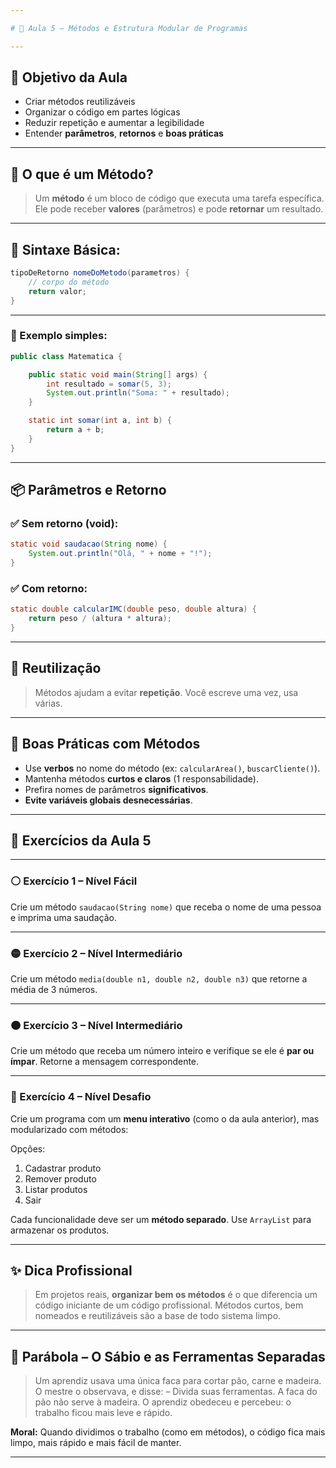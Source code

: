```yaml
---

# 🧱 Aula 5 – Métodos e Estrutura Modular de Programas

---
```


## 🎯 Objetivo da Aula

* Criar métodos reutilizáveis
* Organizar o código em partes lógicas
* Reduzir repetição e aumentar a legibilidade
* Entender **parâmetros**, **retornos** e **boas práticas**

---

## 🔹 O que é um Método?

> Um **método** é um bloco de código que executa uma tarefa específica.
> Ele pode receber **valores** (parâmetros) e pode **retornar** um resultado.

---

## 🧩 Sintaxe Básica:

```java
tipoDeRetorno nomeDoMetodo(parametros) {
    // corpo do método
    return valor;
}
```

---

### 🔧 Exemplo simples:

```java
public class Matematica {

    public static void main(String[] args) {
        int resultado = somar(5, 3);
        System.out.println("Soma: " + resultado);
    }

    static int somar(int a, int b) {
        return a + b;
    }
}
```

---

## 📦 Parâmetros e Retorno

### ✅ Sem retorno (void):

```java
static void saudacao(String nome) {
    System.out.println("Olá, " + nome + "!");
}
```

### ✅ Com retorno:

```java
static double calcularIMC(double peso, double altura) {
    return peso / (altura * altura);
}
```

---

## 🔂 Reutilização

> Métodos ajudam a evitar **repetição**. Você escreve uma vez, usa várias.

---

## 🚀 Boas Práticas com Métodos

* Use **verbos** no nome do método (ex: `calcularArea()`, `buscarCliente()`).
* Mantenha métodos **curtos e claros** (1 responsabilidade).
* Prefira nomes de parâmetros **significativos**.
* **Evite variáveis globais desnecessárias**.

---

## 🧪 Exercícios da Aula 5

---

### ⚪ Exercício 1 – Nível Fácil

Crie um método `saudacao(String nome)` que receba o nome de uma pessoa e imprima uma saudação.

---

### 🟡 Exercício 2 – Nível Intermediário

Crie um método `media(double n1, double n2, double n3)` que retorne a média de 3 números.

---

### 🟠 Exercício 3 – Nível Intermediário

Crie um método que receba um número inteiro e verifique se ele é **par ou ímpar**. Retorne a mensagem correspondente.

---

### 🔴 Exercício 4 – Nível Desafio

Crie um programa com um **menu interativo** (como o da aula anterior), mas modularizado com métodos:

Opções:

1. Cadastrar produto
2. Remover produto
3. Listar produtos
4. Sair

Cada funcionalidade deve ser um **método separado**. Use `ArrayList` para armazenar os produtos.

---

## ✨ Dica Profissional

> Em projetos reais, **organizar bem os métodos** é o que diferencia um código iniciante de um código profissional.
> Métodos curtos, bem nomeados e reutilizáveis são a base de todo sistema limpo.

---

## 📖 Parábola – O Sábio e as Ferramentas Separadas

> Um aprendiz usava uma única faca para cortar pão, carne e madeira.
> O mestre o observava, e disse:
> – Divida suas ferramentas. A faca do pão não serve à madeira.
> O aprendiz obedeceu e percebeu: o trabalho ficou mais leve e rápido.

**Moral:** Quando dividimos o trabalho (como em métodos), o código fica mais limpo, mais rápido e mais fácil de manter.

---